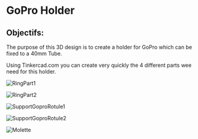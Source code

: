 # GoPro Holder
## Objectifs:
The purpose of this 3D design is to create a holder for GoPro which can be fixed to a 40mm Tube.

Using Tinkercad.com you can create very quickly the 4 different parts wee need for this holder.

![RingPart1](../images/RingPart1.png)

![RingPart2](../images/RingPart2.png)

![SupportGoproRotule1](../images/supportGoproRotule1.png)

![SupportGoproRotule2](../images/supportGoproRotule2.png)

![Molette](../images/molette.png)